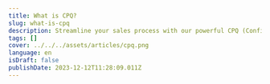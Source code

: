 ```yaml
---
title: What is CPQ?
slug: what-is-cpq
description: Streamline your sales process with our powerful CPQ (Configure, Price, Quote) software.
tags: []
cover: ../../../assets/articles/cpq.png
language: en
isDraft: false
publishDate: 2023-12-12T11:28:09.011Z
---
```

